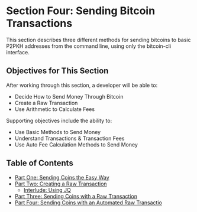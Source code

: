 # Section Four: Sending Bitcoin Transactions

This section describes three different methods for sending bitcoins to basic P2PKH addresses from the command line, using only the bitcoin-cli interface.

## Objectives for This Section

After working through this section, a developer will be able to:

   * Decide How to Send Money Through Bitcoin
   * Create a Raw Transaction
   * Use Arithmetic to Calculate Fees
   
Supporting objectives include the ability to:

   * Use Basic Methods to Send Money
   * Understand Transactions & Transaction Fees
   * Use Auto Fee Calculation Methods to Send Money
   
## Table of Contents
  
  * [Part One: Sending Coins the Easy Way](4_1_Sending_Coins_The_Easy_Way.md)
  * [Part Two: Creating a Raw Transaction](4_2_Creating_a_Raw_Transaction.md)
     * [Interlude: Using JQ](4_2__Interlude_Using_JQ.md)
  * [Part Three: Sending Coins with a Raw Transaction](4_3_Sending_Coins_with_a_Raw_Transaction.md)
  * [Part Four: Sending Coins with an Automated Raw Transactio](4_4_Sending_Coins_with_an_Automated_Raw_Transaction.md)
